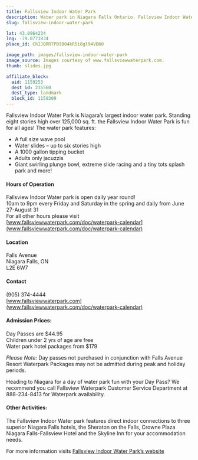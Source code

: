 ```yaml
---
title: Fallsview Indoor Water Park
description: Water park in Niagara Falls Ontario. Fallsview Indoor Water Park is Niagara’s largest indoor water park.
slug: fallsview-indoor-water-park

lat: 43.0964234
lng: -79.0771834
place_id: ChIJQRRTPBlD04kR5i8gl94VB60

image_path: images/fallsview-indoor-water-park
image_source: Images courtesy of www.fallsviewwaterpark.com.
thumb: slides.jpg

affiliate_block:
  aid: 1159253
  dest_id: 235560
  dest_type: landmark
  block_id: 1159309
---
```

Fallsview Indoor Water Park is Niagara’s largest indoor water park.  Standing eight stories high over 125,000 sq. ft. the Fallsview Indoor Water Park is fun for all ages! The water park features:

- A full size wave pool  
-  Water slides – up to six stories high  
- A 1000 gallon tipping bucket  
- Adults only jacuzzis  
- Giant swirling plunge bowl, extreme slide racing and a tiny tots splash park and more!  

#### Hours of Operation

Fallsview Indoor Water park is open daily year round!  
10am to 9pm every Friday and Saturday in the spring and daily from June 27-August 31  
For all other hours please visit [www.fallsviewwaterpark.com/doc/waterpark-calendar](www.fallsviewwaterpark.com/doc/waterpark-calendar)


#### Location

Falls Avenue  
Niagara Falls, ON  
L2E 6W7  

#### Contact
(905) 374-4444  
[www.fallsviewwaterpark.com](www.fallsviewwaterpark.com/doc/waterpark-calendar)

#### Admission Prices:
Day Passes are $44.95  
Children under 2 yrs of age are free  
Water park hotel packages from $179  

*Please Note:* Day passes not purchased in conjunction with Falls Avenue Resort Waterpark Packages may not be admitted during peak and holiday periods.

Heading to Niagara for a day of water park fun with your Day Pass? We recommend you call Fallsview Waterpark Customer Service Department at 888-234-8413 for Waterpark availability.

#### Other Activities:

The Fallsview Indoor Water park features direct indoor connections to three superior Niagara Falls hotels, the Sheraton on the Falls, Crowne Plaza Niagara Falls-Fallsview Hotel and the Skyline Inn for your accommodation needs.

For more information visits [Fallsview Indoor Water Park’s website](www.fallsviewwaterpark.com)
